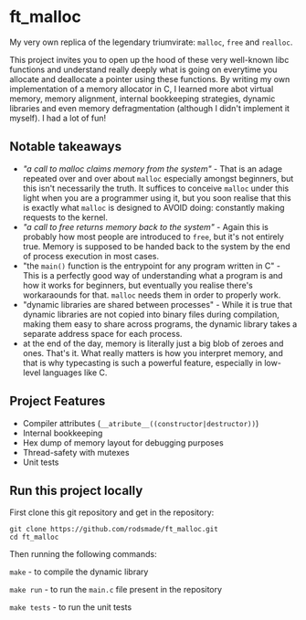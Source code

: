# ft_malloc
My very own replica of the legendary triumvirate: `malloc`, `free` and `realloc`.

This project invites you to open up the hood of these very well-known libc functions and understand really deeply what is going on everytime you allocate and deallocate a pointer using these functions. By writing my own implementation of a memory allocator in C, I learned more abot virtual memory, memory alignment, internal bookkeeping strategies, dynamic libraries and even memory defragmentation (although I didn't implement it myself). I had a lot of fun!

## Notable takeaways
- *"a call to malloc claims memory from the system"* - That is an adage repeated over and over about `malloc` especially amongst beginners, but this isn't necessarily the truth. It suffices to conceive `malloc` under this light when you are a programmer using it, but you soon realise that this is exactly what `malloc` is designed to AVOID doing: constantly making requests to the kernel.
- *"a call to free returns memory back to the system"* - Again this is probably how most people are introduced to `free`, but it's not entirely true. Memory is supposed to be handed back to the system by the end of process execution in most cases.
- "the `main()` function is the entrypoint for any program written in C" - This is a perfectly good way of understanding what a program is and how it works for beginners, but eventually you realise there's workaraounds for that. `malloc` needs them in order to properly work.
- "dynamic libraries are shared between processes" - While it is true that dynamic libraries are not copied into binary files during compilation, making them easy to share across programs, the dynamic library takes a separate address space for each process.
- at the end of the day, memory is literally just a big blob of zeroes and ones. That's it. What really matters is how you interpret memory, and that is why typecasting is such a powerful feature, especially in low-level languages like C.

## Project Features
- Compiler attributes (`__atribute__((constructor|destructor))`)
- Internal bookkeeping
- Hex dump of memory layout for debugging purposes
- Thread-safety with mutexes
- Unit tests

## Run this project locally
First clone this git repository and get in the repository:
```
git clone https://github.com/rodsmade/ft_malloc.git
cd ft_malloc
```

Then running the following commands:

```make``` - to compile the dynamic library

```make run``` - to run the `main.c` file present in the repository

```make tests``` - to run the unit tests